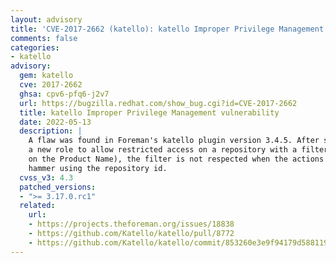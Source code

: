 ```yaml
---
layout: advisory
title: 'CVE-2017-2662 (katello): katello Improper Privilege Management vulnerability'
comments: false
categories:
- katello
advisory:
  gem: katello
  cve: 2017-2662
  ghsa: cpv6-pfq6-j2v7
  url: https://bugzilla.redhat.com/show_bug.cgi?id=CVE-2017-2662
  title: katello Improper Privilege Management vulnerability
  date: 2022-05-13
  description: |
    A flaw was found in Foreman's katello plugin version 3.4.5. After setting
    a new role to allow restricted access on a repository with a filter (filter set
    on the Product Name), the filter is not respected when the actions are done via
    hammer using the repository id.
  cvss_v3: 4.3
  patched_versions:
  - ">= 3.17.0.rc1"
  related:
    url:
    - https://projects.theforeman.org/issues/18838
    - https://github.com/Katello/katello/pull/8772
    - https://github.com/Katello/katello/commit/853260e3e9f94179d5881199e7885d1c08e600f6
---
```

